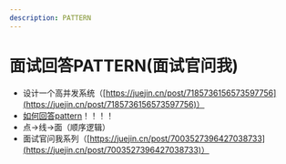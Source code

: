 ```yaml
---
description: PATTERN
---
```


# 面试回答PATTERN(面试官问我)

* 设计一个高并发系统（[https://juejin.cn/post/7185736156573597756](https://juejin.cn/post/7185736156573597756)）
* [如何回答pattern](https://learn.lianglianglee.com/%E4%B8%93%E6%A0%8F/%E6%9E%B6%E6%9E%84%E8%AE%BE%E8%AE%A1%E9%9D%A2%E8%AF%95%E7%B2%BE%E8%AE%B2/07%20%20RPC%EF%BC%9A%E5%A6%82%E4%BD%95%E5%9C%A8%E9%9D%A2%E8%AF%95%E4%B8%AD%E5%B1%95%E7%8E%B0%E5%87%BA%E2%80%9C%E9%80%A0%E8%BD%AE%E5%AD%90%E2%80%9D%E7%9A%84%E8%83%BD%E5%8A%9B%EF%BC%9F.md)！！！！
* 点->线->面（顺序逻辑）
* 面试官问我系列（[https://juejin.cn/post/7003527396427038733](https://juejin.cn/post/7003527396427038733)）

